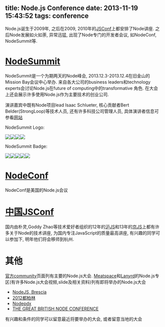 title: Node.js Conference
date: 2013-11-19 15:43:52
tags: conference
---
Node.js诞生于2009年, 之后在2009, 2010年的[JSConf](http://jsconf.com/)上都安排了Node讲座. 之后Node发展如火如荼, 异常迅猛, 出现了Node专门的开发者会议, 如NodeConf, NodeSummit等.

# [NodeSummit](http://nodesummit.com/)
NodeSummit是一个为期两天的Node峰会, 2013.12.3-2013.12.4在旧金山的Mission Bay会议中心举办. 来自各大公司的business leaders和technology experts会讨论Node.js在future of computing中的transformative 角色. 在大会上还会展示许多使用Node.js作为主要技术的创业公司.

演讲嘉宾中既有Node项目lead Isaac Schlueter, 核心贡献者Bert Belder(StrongLoop)等技术人员, 还有许多科技公司管理人员, 具体演讲者信息可参看[网站](http://nodesummit.com/speakers/)

NodeSummit Logo:

![](http://nodesummit.com/wp-content/uploads/node-summit-dark.png)![](http://nodesummit.com/wp-content/uploads/node-summit-green.png)![](http://nodesummit.com/wp-content/uploads/node-summit-white.png)![](http://nodesummit.com/wp-content/uploads/node-summit-1color.png)

NodeSummit Badge:

![](http://nodesummit.com/wp-content/uploads/badge-green-plain.png)![](http://nodesummit.com/wp-content/uploads/badge-green-im-attending.png)![](http://nodesummit.com/wp-content/uploads/badge-green-see-me-speak-at.png)![](http://nodesummit.com/wp-content/uploads/badge-dark-see-me-speak-at.png)![](http://nodesummit.com/wp-content/uploads/badge-white-see-me-speak-at.png)


# [NodeConf](http://www.nodeconf.com/)
NodeConf是美国的Node.js会议

# [中国JSConf](http://jsconf.cn/)
国内由朴灵,Goddy Zhao等技术爱好者组织的12年的[沪JS](http://www.hujs.org/)和13年的[京JS](http://jingjs.org/)上都有许多关于Node的技术讲座, 为国内专注JavaScript的质量最高讲座, 有兴趣的同学可以参加下, 明年他们将会移师到杭州. 

# 其他
[官方community](http://nodejs.org/community/)页面列有主要的Node.js大会. [Meatspace](http://nodemeatspace.com/)和[Lanyrd](http://lanyrd.com/topics/nodejs/)的Node.js专区(有许多Node.js大会视频,slide及相关资料)列有即将举办的Node.js大会

* [NodeJS, Brescia](http://nodejsconf.it/)
* [2012都柏林](http://www.nodedublin.com/)
* [Nodepdx](http://nodepdx.org/)
* [THE GREAT BRITISH NODE CONFERENCE](http://greatbritishnodeconf.co.uk/)

有兴趣和条件的同学可以留意最近将要举办的大会, 或者留意当地的大会



